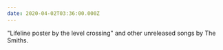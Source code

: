 ```yaml
---
date: 2020-04-02T03:36:00.000Z
---
```

"Lifeline poster by the level crossing" and other unreleased songs by The Smiths.
